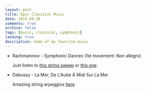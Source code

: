 ```yaml
---
layout: post
title: Epic Classical Music
date: 2015-09-28
comments: true
archive: false
tags: [music, classical, symphonic]
landing: true
description: Some of my favorite music
---
```


- Rachmaninov - Symphonic Dances (1st movement: Non allegro)

  Just listen to [this string sweep](https://youtu.be/46fe9x_4HqQ?t=5m33s) or [this one](https://youtu.be/46fe9x_4HqQ?t=10m40s).

- Debussy - La Mer, De L'Aube Á Midi Sur La Mer

  Amazing string arpeggios [here](https://youtu.be/9X_V4us1o_E?t=8m1s)
